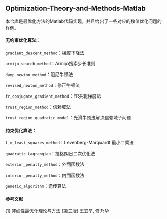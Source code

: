 ## Optimization-Theory-and-Methods-Matlab

本仓库是最优化方法的Matlab代码实现，并且给出了一些对应的数值优化问题的样例。

#### 无约束优化算法：

`gradient_descent_method`：梯度下降法

`armijo_search_method`：Armijo搜索步长准则

`damp_newton_method`：阻尼牛顿法

`revised_newton_method`：修正牛顿法

`fr_conjugate_gradient_method`：FR共轭梯度法

`trust_region_method`：信赖域法

`trust_region_quadratic_model`：光滑牛顿法解决信赖域子问题

#### 约束优化算法：

`l_m_least_squares_method`：Levenberg-Marquardt 最小二乘法

`quadratic_Lagrangian`：拉格朗日二次优化法

`exterior_penalty_method`：外罚函数法

`interior_penalty_method`：内罚函数法

`genetic_algorithm`：遗传算法

#### 参考文献

[1] 非线性最优化理论与方法 (第三版) 王宜举, 修乃华
